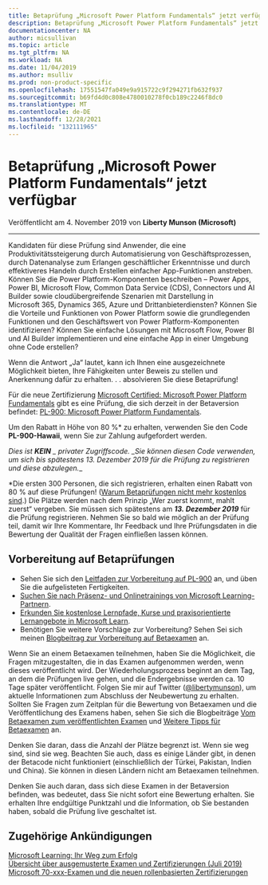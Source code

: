 ```yaml
---
title: Betaprüfung „Microsoft Power Platform Fundamentals“ jetzt verfügbar | Microsoft-Dokumentation
description: Betaprüfung „Microsoft Power Platform Fundamentals“ jetzt verfügbar
documentationcenter: NA
author: micsullivan
ms.topic: article
ms.tgt_pltfrm: NA
ms.workload: NA
ms.date: 11/04/2019
ms.author: msulliv
ms.prod: non-product-specific
ms.openlocfilehash: 17551547fa049e9a915722c9f294271fb632f937
ms.sourcegitcommit: b69fd4d0c808e4780010278f0cb189c2246f8dc0
ms.translationtype: MT
ms.contentlocale: de-DE
ms.lasthandoff: 12/28/2021
ms.locfileid: "132111965"
---
```

# <a name="microsoft-power-platform-fundamentals-beta-exam-now-available"></a>Betaprüfung „Microsoft Power Platform Fundamentals“ jetzt verfügbar

Veröffentlicht am 4. November 2019 von **Liberty Munson (Microsoft)**

___

Kandidaten für diese Prüfung sind Anwender, die eine Produktivitätssteigerung durch Automatisierung von Geschäftsprozessen, durch Datenanalyse zum Erlangen geschäftlicher Erkenntnisse und durch effektiveres Handeln durch Erstellen einfacher App-Funktionen anstreben. Können Sie die Power Platform-Komponenten beschreiben – Power Apps, Power BI, Microsoft Flow, Common Data Service (CDS), Connectors und AI Builder sowie cloudübergreifende Szenarien mit Darstellung in Microsoft 365, Dynamics 365, Azure und Drittanbieterdiensten? Können Sie die Vorteile und Funktionen von Power Platform sowie die grundlegenden Funktionen und den Geschäftswert von Power Platform-Komponenten identifizieren? Können Sie einfache Lösungen mit Microsoft Flow, Power BI und AI Builder implementieren und eine einfache App in einer Umgebung ohne Code erstellen?

Wenn die Antwort „Ja“ lautet, kann ich Ihnen eine ausgezeichnete Möglichkeit bieten, Ihre Fähigkeiten unter Beweis zu stellen und Anerkennung dafür zu erhalten. . . absolvieren Sie diese Betaprüfung!

Für die neue Zertifizierung [Microsoft Certified: Microsoft Power Platform Fundamentals](/learn/certifications/power-platform-fundamentals?WT.mc_id=msignitethetour2019_PL900blog_cert-powerplatformfun-blog-wwl) gibt es eine Prüfung, die sich derzeit in der Betaversion befindet: [PL-900: Microsoft Power Platform Fundamentals](/learn/certifications/exams/pl-900?WT.mc_id=msignitethetour2019_PL900blog_cert_examspl900-blog-wwl).

Um den Rabatt in Höhe von 80 %* zu erhalten, verwenden Sie den Code **PL-900-Hawaii**, wenn Sie zur Zahlung aufgefordert werden.

*Dies ist ***KEIN** _ privater Zugriffscode. _*_Sie können diesen Code verwenden, um sich bis spätestens 13. Dezember 2019 für die Prüfung zu registrieren und diese abzulegen._*_

*Die ersten 300 Personen, die sich registrieren, erhalten einen Rabatt von 80 % auf diese Prüfungen! ([Warum Betaprüfungen nicht mehr kostenlos sind](https://www.microsoft.com/en-us/learning/community-blog-post.aspx?BlogId=8&Id=374922).) Die Plätze werden nach dem Prinzip „Wer zuerst kommt, mahlt zuerst“ vergeben. Sie müssen sich spätestens am ***13. Dezember 2019*** für die Prüfung registrieren. Nehmen Sie so bald wie möglich an der Prüfung teil, damit wir Ihre Kommentare, Ihr Feedback und Ihre Prüfungsdaten in die Bewertung der Qualität der Fragen einfließen lassen können.

## <a name="preparing-for-beta-exams"></a>Vorbereitung auf Betaprüfungen

- Sehen Sie sich den [Leitfaden zur Vorbereitung auf PL-900](/learn/certifications/exams/pl-900) an, und üben Sie die aufgelisteten Fertigkeiten.
- [Suchen Sie nach Präsenz- und Onlinetrainings von Microsoft Learning-Partnern](https://www.microsoft.com/learning/course-list.aspx).
- [Erkunden Sie kostenlose Lernpfade, Kurse und praxisorientierte Lernangebote in Microsoft Learn](/learn/browse).
- Benötigen Sie weitere Vorschläge zur Vorbereitung? Sehen Sei sich meinen [Blogbeitrag zur Vorbereitung auf Betaexamen](https://www.microsoft.com/en-us/learning/community-blog-post.aspx?BlogId=8&Id=374544) an.

Wenn Sie an einem Betaexamen teilnehmen, haben Sie die Möglichkeit, die Fragen mitzugestalten, die in das Examen aufgenommen werden, wenn dieses veröffentlicht wird. Der Wiederholungsprozess beginnt an dem Tag, an dem die Prüfungen live gehen, und die Endergebnisse werden ca. 10 Tage später veröffentlicht. Folgen Sie mir auf Twitter ([@libertymunson](https://twitter.com/libertymunson)), um aktuelle Informationen zum Abschluss der Neubewertung zu erhalten. Sollten Sie Fragen zum Zeitplan für die Bewertung von Betaexamen und die Veröffentlichung des Examens haben, sehen Sie sich die Blogbeiträge [Vom Betaexamen zum veröffentlichten Examen](https://www.microsoft.com/en-us/learning/community-blog-post.aspx?BlogId=8&Id=374675[) und [Weitere Tipps für Betaexamen](https://www.microsoft.com/en-us/learning/community-blog-post.aspx?BlogId=8&Id=374723) an.

Denken Sie daran, dass die Anzahl der Plätze begrenzt ist. Wenn sie weg sind, sind sie weg. Beachten Sie auch, dass es einige Länder gibt, in denen der Betacode nicht funktioniert (einschließlich der Türkei, Pakistan, Indien und China). Sie können in diesen Ländern nicht am Betaexamen teilnehmen.

Denken Sie auch daran, dass sich diese Examen in der Betaversion befinden, was bedeutet, dass Sie nicht sofort eine Bewertung erhalten. Sie erhalten Ihre endgültige Punktzahl und die Information, ob Sie bestanden haben, sobald die Prüfung live geschaltet ist.

## <a name="related-announcements"></a>Zugehörige Ankündigungen

[Microsoft Learning: Ihr Weg zum Erfolg](https://www.microsoft.com/en-us/learning/community-blog-post.aspx?BlogId=8&Id=375243)  
[Übersicht über ausgemusterte Examen und Zertifizierungen (Juli 2019)](https://www.microsoft.com/en-us/learning/community-blog-post.aspx?BlogId=8&Id=375242)  
[Microsoft 70-xxx-Examen und die neuen rollenbasierten Zertifizierungen](https://www.microsoft.com/en-us/learning/community-blog-post.aspx?BlogId=8&Id=375236)  
